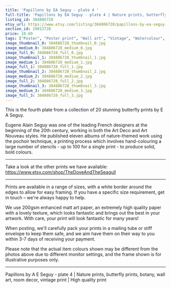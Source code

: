 ```yaml
---
title: 'Papillons by EA Seguy - plate 4 '
full-title: 'Papillons by EA Seguy - plate 4 | Nature prints, butterfly prints, botany, wall art, room decor, vintage print | High quality print'
listing_id: 384886728
etsy_url: https://www.etsy.com/listing/384886728/papillons-by-ea-seguy-plate-4-nature?utm_source=site&utm_medium=api&utm_campaign=api
section_id: 19013728
price: 10.60
tags: ["Poster", "Poster print", "Wall art", "Vintage", "Watercolour", "Nature", "Botanical art", "Wildlife", "Nature print", "Butterfly print", "Butterfly art", "Butterfly poster", "Papillons"]
image_thumbnail_0: 384886728_thumbnail_0.jpg
image_medium_0: 384886728_medium_0.jpg
image_full_0: 384886728_full_0.jpg
image_thumbnail_1: 384886728_thumbnail_1.jpg
image_medium_1: 384886728_medium_1.jpg
image_full_1: 384886728_full_1.jpg
image_thumbnail_2: 384886728_thumbnail_2.jpg
image_medium_2: 384886728_medium_2.jpg
image_full_2: 384886728_full_2.jpg
image_thumbnail_3: 384886728_thumbnail_3.jpg
image_medium_3: 384886728_medium_3.jpg
image_full_3: 384886728_full_3.jpg
---
```

This is the fourth plate from a collection of 20 stunning butterfly prints by E A Seguy.

Eugene Alain Seguy was one of the leading French designers at the beginning of the 20th century, working in both the Art Deco and Art Nouveau styles. He published eleven albums of nature-themed work using the pochoir technique, a printing process which involves hand-colouring a large number of stencils - up to 100 for a single print -  to produce solid, bold colours.

---

Take a look at the other prints we have available: https://www.etsy.com/shop/TheDoveAndTheSeagull

---

Prints are available in a range of sizes, with a white border around the edges to allow for easy framing. If you have a specific size requirement, get in touch – we&#39;re always happy to help.

We use 200gsm enhanced matt art paper, an extremely high quality paper with a lovely texture, which looks fantastic and brings out the best in your artwork. With care, your print will look fantastic for many years!

When posting, we&#39;ll carefully pack your prints in a mailing tube or stiff envelope to keep them safe, and we aim have them on their way to you within 3-7 days of receiving your payment.

Please note that the actual item colours shown may be different from the photos above due to different monitor settings, and the frame shown is for illustrative purposes only.

---

Papillons by A E Seguy - plate 4 | Nature prints, butterfly prints, botany, wall art, room decor, vintage print | High quality print

